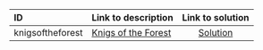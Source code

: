 | ID | Link to description | Link to solution |
|:---|:---|:---:|
| knigsoftheforest | [Knigs of the Forest](https://open.kattis.com/problems/knigsoftheforest) | [Solution](https://github.com/versenyi98/leetcode-solutions/tree/main/solutions/Knigs%20of%20the%20Forest)|
